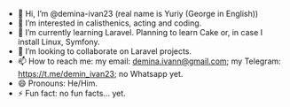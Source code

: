 - 👋 Hi, I’m @demina-ivan23 (real name is Yuriy (George in English))
- 👀 I’m interested in calisthenics, acting and coding.
- 🌱 I’m currently learning Laravel. Planning to learn Cake or, in case I install Linux, Symfony.
- 💞️ I’m looking to collaborate on Laravel projects.
- 📫 How to reach me: my email: demina.ivann@gmail.com; my Telegram: https://t.me/demin_ivan23; no Whatsapp yet.
- 😄 Pronouns: He/Him.
- ⚡ Fun fact: no fun facts... yet.

<!---
demina-ivan23/demina-ivan23 is a ✨ special ✨ repository because its `README.md` (this file) appears on your GitHub profile.
You can click the Preview link to take a look at your changes.
--->
